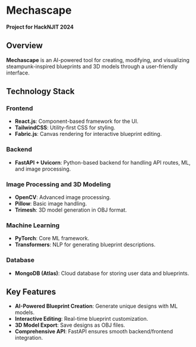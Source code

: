 # Mechascape
**Project for HackNJIT 2024**

## Overview
**Mechascape** is an AI-powered tool for creating, modifying, and visualizing steampunk-inspired blueprints and 3D models through a user-friendly interface.

## Technology Stack

### Frontend
- **React.js**: Component-based framework for the UI.
- **TailwindCSS**: Utility-first CSS for styling.
- **Fabric.js**: Canvas rendering for interactive blueprint editing.

### Backend
- **FastAPI + Uvicorn**: Python-based backend for handling API routes, ML, and image processing.

### Image Processing and 3D Modeling
- **OpenCV**: Advanced image processing.
- **Pillow**: Basic image handling.
- **Trimesh**: 3D model generation in OBJ format.

### Machine Learning
- **PyTorch**: Core ML framework.
- **Transformers**: NLP for generating blueprint descriptions.

### Database
- **MongoDB (Atlas)**: Cloud database for storing user data and blueprints.

## Key Features
- **AI-Powered Blueprint Creation**: Generate unique designs with ML models.
- **Interactive Editing**: Real-time blueprint customization.
- **3D Model Export**: Save designs as OBJ files.
- **Comprehensive API**: FastAPI ensures smooth backend/frontend integration.
